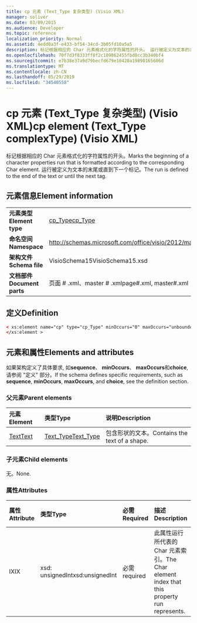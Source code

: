 ```yaml
---
title: cp 元素 (Text_Type 复杂类型) (Visio XML)
manager: soliver
ms.date: 03/09/2015
ms.audience: Developer
ms.topic: reference
localization_priority: Normal
ms.assetid: 4edd0a3f-e433-bf54-34cd-3b05fd10a5a5
description: 标记根据相应的 Char 元素格式化的字符属性的开头。 运行被定义为文本的末尾或直到下一个标记。
ms.openlocfilehash: 70f7d3f8333ff0f2c109862455fbd8cc3b340bf4
ms.sourcegitcommit: e7b38e37a9d79becfd679e10420a19890165606d
ms.translationtype: MT
ms.contentlocale: zh-CN
ms.lasthandoff: 05/29/2019
ms.locfileid: "34540558"
---
```

# <a name="cp-element-texttype-complextype-visio-xml"></a><span data-ttu-id="650e3-104">cp 元素 (Text_Type 复杂类型) (Visio XML)</span><span class="sxs-lookup"><span data-stu-id="650e3-104">cp element (Text_Type complexType) (Visio XML)</span></span>

<span data-ttu-id="650e3-105">标记根据相应的 Char 元素格式化的字符属性的开头。</span><span class="sxs-lookup"><span data-stu-id="650e3-105">Marks the beginning of a character properties run that is formatted according to the corresponding Char element.</span></span> <span data-ttu-id="650e3-106">运行被定义为文本的末尾或直到下一个标记。</span><span class="sxs-lookup"><span data-stu-id="650e3-106">The run is defined to the end of the text or until the next tag.</span></span>
  
## <a name="element-information"></a><span data-ttu-id="650e3-107">元素信息</span><span class="sxs-lookup"><span data-stu-id="650e3-107">Element information</span></span>

|||
|:-----|:-----|
|<span data-ttu-id="650e3-108">**元素类型**</span><span class="sxs-lookup"><span data-stu-id="650e3-108">**Element type**</span></span> <br/> |[<span data-ttu-id="650e3-109">cp_Type</span><span class="sxs-lookup"><span data-stu-id="650e3-109">cp_Type</span></span>](cp_type-complextypevisio-xml.md) <br/> |
|<span data-ttu-id="650e3-110">**命名空间**</span><span class="sxs-lookup"><span data-stu-id="650e3-110">**Namespace**</span></span> <br/> |http://schemas.microsoft.com/office/visio/2012/main  <br/> |
|<span data-ttu-id="650e3-111">**架构文件**</span><span class="sxs-lookup"><span data-stu-id="650e3-111">**Schema file**</span></span> <br/> |<span data-ttu-id="650e3-112">VisioSchema15</span><span class="sxs-lookup"><span data-stu-id="650e3-112">VisioSchema15.xsd</span></span>  <br/> |
|<span data-ttu-id="650e3-113">**文档部件**</span><span class="sxs-lookup"><span data-stu-id="650e3-113">**Document parts**</span></span> <br/> |<span data-ttu-id="650e3-114">页面 # .xml、master # .xml</span><span class="sxs-lookup"><span data-stu-id="650e3-114">page#.xml, master#.xml</span></span>  <br/> |
   
## <a name="definition"></a><span data-ttu-id="650e3-115">定义</span><span class="sxs-lookup"><span data-stu-id="650e3-115">Definition</span></span>

```XML
< xs:element name="cp" type="cp_Type" minOccurs="0" maxOccurs="unbounded" >
</xs:element >
```

## <a name="elements-and-attributes"></a><span data-ttu-id="650e3-116">元素和属性</span><span class="sxs-lookup"><span data-stu-id="650e3-116">Elements and attributes</span></span>

<span data-ttu-id="650e3-117">如果架构定义了具体要求, 如**sequence**、 **minOccurs**、 **maxOccurs**和**choice**, 请参阅 "定义" 部分。</span><span class="sxs-lookup"><span data-stu-id="650e3-117">If the schema defines specific requirements, such as **sequence**, **minOccurs**, **maxOccurs**, and **choice**, see the definition section.</span></span> 
  
### <a name="parent-elements"></a><span data-ttu-id="650e3-118">父元素</span><span class="sxs-lookup"><span data-stu-id="650e3-118">Parent elements</span></span>

|<span data-ttu-id="650e3-119">**元素**</span><span class="sxs-lookup"><span data-stu-id="650e3-119">**Element**</span></span>|<span data-ttu-id="650e3-120">**类型**</span><span class="sxs-lookup"><span data-stu-id="650e3-120">**Type**</span></span>|<span data-ttu-id="650e3-121">**说明**</span><span class="sxs-lookup"><span data-stu-id="650e3-121">**Description**</span></span>|
|:-----|:-----|:-----|
|[<span data-ttu-id="650e3-122">Text</span><span class="sxs-lookup"><span data-stu-id="650e3-122">Text</span></span>](text-element-shapesheet_type-complextypevisio-xml.md) <br/> |[<span data-ttu-id="650e3-123">Text_Type</span><span class="sxs-lookup"><span data-stu-id="650e3-123">Text_Type</span></span>](text_type-complextypevisio-xml.md) <br/> |<span data-ttu-id="650e3-124">包含形状的文本。</span><span class="sxs-lookup"><span data-stu-id="650e3-124">Contains the text of a shape.</span></span>  <br/> |
   
### <a name="child-elements"></a><span data-ttu-id="650e3-125">子元素</span><span class="sxs-lookup"><span data-stu-id="650e3-125">Child elements</span></span>

<span data-ttu-id="650e3-126">无。</span><span class="sxs-lookup"><span data-stu-id="650e3-126">None.</span></span>
  
### <a name="attributes"></a><span data-ttu-id="650e3-127">属性</span><span class="sxs-lookup"><span data-stu-id="650e3-127">Attributes</span></span>

|<span data-ttu-id="650e3-128">**属性**</span><span class="sxs-lookup"><span data-stu-id="650e3-128">**Attribute**</span></span>|<span data-ttu-id="650e3-129">**类型**</span><span class="sxs-lookup"><span data-stu-id="650e3-129">**Type**</span></span>|<span data-ttu-id="650e3-130">**必需**</span><span class="sxs-lookup"><span data-stu-id="650e3-130">**Required**</span></span>|<span data-ttu-id="650e3-131">**描述**</span><span class="sxs-lookup"><span data-stu-id="650e3-131">**Description**</span></span>|<span data-ttu-id="650e3-132">**可能的值**</span><span class="sxs-lookup"><span data-stu-id="650e3-132">**Possible values**</span></span>|
|:-----|:-----|:-----|:-----|:-----|
|<span data-ttu-id="650e3-133">IX</span><span class="sxs-lookup"><span data-stu-id="650e3-133">IX</span></span>  <br/> |<span data-ttu-id="650e3-134">xsd: unsignedInt</span><span class="sxs-lookup"><span data-stu-id="650e3-134">xsd:unsignedInt</span></span>  <br/> |<span data-ttu-id="650e3-135">必需</span><span class="sxs-lookup"><span data-stu-id="650e3-135">required</span></span>  <br/> |<span data-ttu-id="650e3-136">此属性运行所代表的 Char 元素索引。</span><span class="sxs-lookup"><span data-stu-id="650e3-136">The Char element index that this property run represents.</span></span>  <br/> |<span data-ttu-id="650e3-137">Xsd: unsignedInt 类型的值。</span><span class="sxs-lookup"><span data-stu-id="650e3-137">Values of the xsd:unsignedInt type.</span></span>  <br/> |
   

